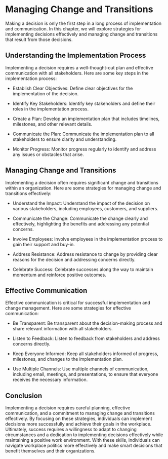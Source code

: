 Managing Change and Transitions
========================================================================================

Making a decision is only the first step in a long process of implementation and communication. In this chapter, we will explore strategies for implementing decisions effectively and managing change and transitions that result from those decisions.

Understanding the Implementation Process
----------------------------------------

Implementing a decision requires a well-thought-out plan and effective communication with all stakeholders. Here are some key steps in the implementation process:

* Establish Clear Objectives: Define clear objectives for the implementation of the decision.

* Identify Key Stakeholders: Identify key stakeholders and define their roles in the implementation process.

* Create a Plan: Develop an implementation plan that includes timelines, milestones, and other relevant details.

* Communicate the Plan: Communicate the implementation plan to all stakeholders to ensure clarity and understanding.

* Monitor Progress: Monitor progress regularly to identify and address any issues or obstacles that arise.

Managing Change and Transitions
-------------------------------

Implementing a decision often requires significant change and transitions within an organization. Here are some strategies for managing change and transitions effectively:

* Understand the Impact: Understand the impact of the decision on various stakeholders, including employees, customers, and suppliers.

* Communicate the Change: Communicate the change clearly and effectively, highlighting the benefits and addressing any potential concerns.

* Involve Employees: Involve employees in the implementation process to gain their support and buy-in.

* Address Resistance: Address resistance to change by providing clear reasons for the decision and addressing concerns directly.

* Celebrate Success: Celebrate successes along the way to maintain momentum and reinforce positive outcomes.

Effective Communication
-----------------------

Effective communication is critical for successful implementation and change management. Here are some strategies for effective communication:

* Be Transparent: Be transparent about the decision-making process and share relevant information with all stakeholders.

* Listen to Feedback: Listen to feedback from stakeholders and address concerns directly.

* Keep Everyone Informed: Keep all stakeholders informed of progress, milestones, and changes to the implementation plan.

* Use Multiple Channels: Use multiple channels of communication, including email, meetings, and presentations, to ensure that everyone receives the necessary information.

Conclusion
----------

Implementing a decision requires careful planning, effective communication, and a commitment to managing change and transitions effectively. By focusing on these strategies, individuals can implement decisions more successfully and achieve their goals in the workplace. Ultimately, success requires a willingness to adapt to changing circumstances and a dedication to implementing decisions effectively while maintaining a positive work environment. With these skills, individuals can navigate workplace politics more effectively and make smart decisions that benefit themselves and their organizations.
